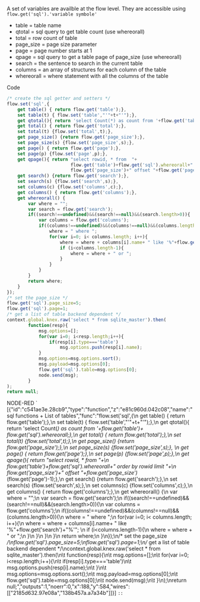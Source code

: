 A set of variables are availble at the flow level. They are accessible using ```flow.get('sql').'variable symbole'```
* table = table name
* qtotal = sql query to get table count (use whereorall)
* total = row count of table
* page_size = page size parameter
* page = page number starts at 1
* qpage = sql query to get a table page of page_size  (use whereorall)
* search = the sentence to search in the current table
* columns = an array of structures for each column of the table
* whereorall = where statement with all the columns of the table

Code
```javascript
/* create the sql getter and setters */
flow.set('sql',{
    get table() { return flow.get('table');},
    set table(t) { flow.set('table',"'"+t+"'");},
    get qtotal(){ return 'select Count(*) as count from '+flow.get('table')+ flow.get('sql').whereorall;},
    get total() { return flow.get('total');},
    set total(t) {flow.set('total',t);},
    get page_size() {return flow.get('page_size');},
    set page_size(s) {flow.set('page_size',s);}, 
    get page() { return flow.get('page');},
    set page(p) {flow.set('page',p);},
    get qpage(){ return "select rowid, * from  "+
                        flow.get('table')+flow.get('sql').whereorall+" order by rowid limit "+
                        flow.get('page_size')+" offset "+flow.get('page_size')*(flow.get('page')-1);},
    get search() {return flow.get('search');},
    set search(s) {flow.set('search',s);},
    set columns(c) {flow.set('columns',c);},
    get columns() { return flow.get('columns');},
    get whereorall() {
        var where = "";
        var search = flow.get('search');
        if((search!==undefined)&&(search!==null)&&(search.length>0)){
            var columns = flow.get('columns');
            if((columns!==undefined)&&(columns!==null)&&(columns.length>0)){
                where = " where ";
                for(var i=0; i< columns.length; i++){
                    where = where + columns[i].name+ " like '%"+flow.get('search')+"%'"; 
                    if (i<columns.length-1){
                        where = where + " or ";
                    }
                }
            }
        }
        return where;
    }
});
/* set the page_size */
flow.get('sql').page_size=5;
flow.get('sql').page=1;
/* get a list of table backend dependent */
context.global.knex.raw('select * from sqlite_master').then(
	    function(resp){
	        msg.options=[];
	        for(var i=0; i<resp.length;i++){
	            if(resp[i].type==='table')
	                msg.options.push(resp[i].name);
	        }
	        msg.options=msg.options.sort();
	        msg.payload=msg.options[0];
	        flow.get('sql').table=msg.options[0];
	        node.send(msg);
	    }
);
return null;
```
NODE-RED
`
[{"id":"c541ae3e.28cb9","type":"function","z":"e81c960d.042c08","name":"sql functions + List of tables","func":"flow.set('sql',{\n    get table() { return flow.get('table');},\n    set table(t) { flow.set('table',\"'\"+t+\"'\");},\n    get qtotal(){ return 'select Count(*) as count from '+flow.get('table')+ flow.get('sql').whereorall;},\n    get total() { return flow.get('total');},\n    set total(t) {flow.set('total',t);},\n    get page_size() {return flow.get('page_size');},\n    set page_size(s) {flow.set('page_size',s);}, \n    get page() { return flow.get('page');},\n    set page(p) {flow.set('page',p);},\n    get qpage(){ return \"select rowid, * from  \"+\n                        flow.get('table')+flow.get('sql').whereorall+\" order by rowid limit \"+\n                        flow.get('page_size')+\" offset \"+flow.get('page_size')*(flow.get('page')-1);},\n    get search() {return flow.get('search');},\n    set search(s) {flow.set('search',s);},\n    set columns(c) {flow.set('columns',c);},\n    get columns() { return flow.get('columns');},\n    get whereorall() {\n        var where = \"\";\n        var search = flow.get('search');\n        if((search!==undefined)&&(search!==null)&&(search.length>0)){\n            var columns = flow.get('columns');\n            if((columns!==undefined)&&(columns!==null)&&(columns.length>0)){\n                where = \" where \";\n                for(var i=0; i< columns.length; i++){\n                    where = where + columns[i].name+ \" like '%\"+flow.get('search')+\"%'\"; \n                    if (i<columns.length-1){\n                        where = where + \" or \";\n                    }\n                }\n            }\n        }\n        return where;\n    }\n});\n/* set the page_size */\nflow.get('sql').page_size=5;\nflow.get('sql').page=1;\n/* get a list of table backend dependent */\ncontext.global.knex.raw('select * from sqlite_master').then(\n\t    function(resp){\n\t        msg.options=[];\n\t        for(var i=0; i<resp.length;i++){\n\t            if(resp[i].type==='table')\n\t                msg.options.push(resp[i].name);\n\t        }\n\t        msg.options=msg.options.sort();\n\t        msg.payload=msg.options[0];\n\t        flow.get('sql').table=msg.options[0];\n\t        node.send(msg);\n\t    }\n);\nreturn null;","outputs":1,"noerr":0,"x":188,"y":584,"wires":[["2185d632.97e08a","138b457a.a7a34b"]]}]
``::``
